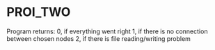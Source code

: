 # PROI_TWO
Program returns:
	0, if everything went right
	1, if there is no connection between chosen nodes
	2, if there is file reading/writing problem